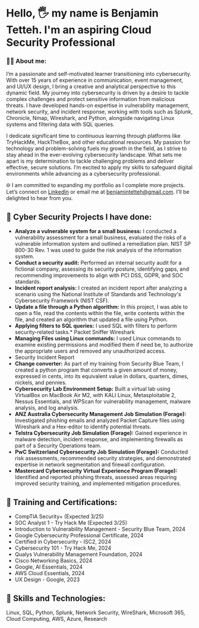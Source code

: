 # Hello, 🖐️ my name is Benjamin Tetteh. I'm an aspiring Cloud Security Professional

### 👨‍💻 About me:
I’m a passionate and self-motivated learner transitioning into cybersecurity. 
With over 15 years of experience in communication, event management, and UI/UX design, 
I bring a creative and analytical perspective to this dynamic field. My journey into cybersecurity is driven by 
a desire to tackle complex challenges and protect sensitive information from malicious threats. 
I have developed hands-on expertise in vulnerability management, network security, and incident response, 
working with tools such as Splunk, Chronicle, Nmap, Wireshark, and Python, alongside navigating Linux systems and filtering data with SQL queries.

I dedicate significant time to continuous learning through platforms like TryHackMe, HackTheBox, and other educational resources. 
My passion for technology and problem-solving fuels my growth in the field, as I strive to stay ahead in the ever-evolving cybersecurity landscape. 
What sets me apart is my determination to tackle challenging problems and deliver effective, secure solutions. I’m excited to apply my skills to 
safeguard digital environments while advancing as a cybersecurity professional.

🌐 I am committed to expanding my portfolio as I complete more projects. 
Let’s connect on [LinkedIn](https://www.linkedin.com/in/benjamintetteh/) or email me at benjamintetteh@gmail.com. 
I'll be delighted to hear from you.


## 🔐 Cyber Security Projects I have done:
* **Analyze a vulnerable system for a small business:** I conducted a vulnerability assessment for a small business, evaluated the risks of a vulnerable information system and outlined a remediation plan. NIST SP 800-30 Rev. 1 was used to guide the risk analysis of the information system.
* **Conduct a security audit:** Performed an internal security audit for a fictional company, assessing its security posture, identifying gaps, and recommending improvements to align with PCI DSS, GDPR, and SOC standards.
* **Incident report analysis:** I created an incident report after analyzing a scenario using the National Institute of Standards and Technology's Cybersecurity Framework (NIST CSF). 
* **Update a file through a Python algorithm:** In this project, I was able to open a file, read the contents within the file, write contents within the file, and created an algorithm that updated a file using Python. 
* **Applying filters to SQL queries:** I used SQL with filters to perform security-related tasks.* Packet Sniffer Wireshark
* **Managing Files using Linux commands:** I used Linux commands to examine existing permissions and modified them if need be, to authorize the appropriate users and removed any unauthorized access.
* Security Incident Report
* **Change converter:** As part of my training from Security Blue Team, I created a python program that converts a given amount of money, expressed in cents, into its equivalent value in dollars, quarters, dimes, nickels, and pennies. 
* **Cybersecurity Lab Environment Setup:** Built a virtual lab using VirtualBox on MacBook Air M2, with KALI Linux, Metasploitable 2, Nessus Essentials, and WPScan for vulnerability management, malware analysis, and log analysis.
* **ANZ Australia Cybersecurity Management Job Simulation (Forage):** Investigated phishing emails and analyzed Packet Capture files using Wireshark and a Hex-editor to identify potential threats.
* **Telstra Cybersecurity Job Simulation (Forage):** Gained experience in malware detection, incident response, and implementing firewalls as part of a Security Operations team.
* **PwC Switzerland Cybersecurity Job Simulation (Forage):** Conducted risk assessments, recommended security strategies, and demonstrated expertise in network segmentation and firewall configuration.
* **Mastercard Cybersecurity Virtual Experience Program (Forage):** Identified and reported phishing threats, assessed areas requiring improved security training, and implemented mitigation procedures.


## 📃 Training and Certifications:
* CompTIA Security+ (Expected 3/25)
* SOC Analyst 1 - Try Hack Me (Expected 3/25)
* Introduction to Vulnerability Management - Security Blue Team, 2024
* Google Cybersecurity Professional Certificate, 2024
* Certified in Cybersecurity - ISC2, 2024
* Cybersecurity 101 - Try Hack Me, 2024
* Qualys Vulnerability Management Foundation, 2024
* Cisco Networking Basics, 2024
* Google, AI Essentials, 2024
* AWS Cloud Essentials, 2024
* UX Design - Google, 2023


## 🥷 Skills and Technologies:
Linux, SQL, Python, Splunk, Network Security, WireShark, Microsoft 365, Cloud Computing, AWS, Azure, Research

